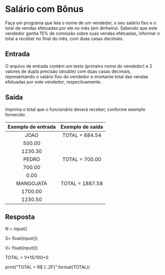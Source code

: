 # Salário com Bônus

Faça um programa que leia o nome de um vendedor, o seu salário fixo e o total de vendas efetuadas por ele no mês (em dinheiro). Sabendo que este vendedor ganha 15% de comissão sobre suas vendas efetuadas, informar o total a receber no final do mês, com duas casas decimais.

## Entrada

O arquivo de entrada contém um texto (primeiro nome do vendedor) e 2 valores de dupla precisão (double) com duas casas decimais, representando o salário fixo do vendedor e montante total das vendas efetuadas por este vendedor, respectivamente.

## Saída

Imprima o total que o funcionário deverá receber, conforme exemplo fornecido.

|           **Exemplo de entrada**          |           **Exemplo de saída**          |
|:-----------------------------------------:|:---------------------------------------:|
|JOAO                                       |TOTAL = 684.54                           |
|500.00                                     |                                         |
|1230.30                                    |                                         |
|PEDRO                                      |TOTAL = 700.00                           |
|700.00                                     |                                         |
|0.00                                       |                                         |
|MANGOJATA                                  |TOTAL = 1887.58                          |
|1700.00                                    |                                         |
|1230.50                                    |                                         |

## Resposta

N = input()

S= float(input())

V= float(input())

TOTAL = V*15/100+S

print("TOTAL = R$ {:.2F}".format(TOTAL))